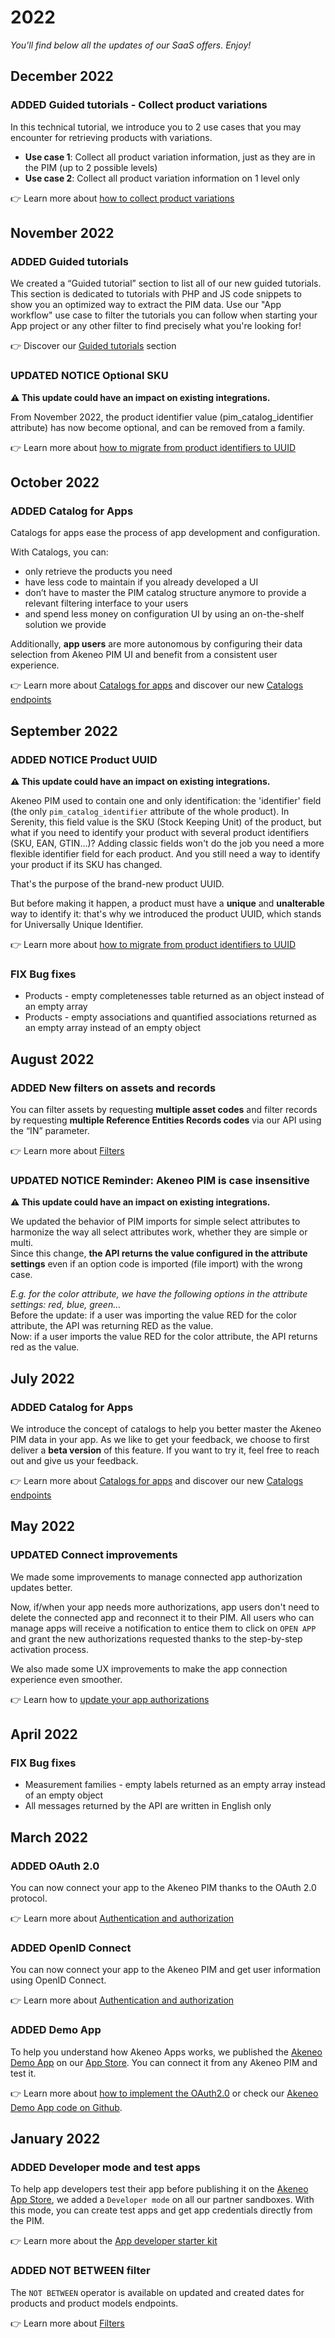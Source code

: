 # 2022

*You'll find below all the updates of our SaaS offers. Enjoy!*

## December 2022

### <span class="label label-news label-added">ADDED</span> Guided tutorials - Collect product variations

In this technical tutorial, we introduce you to 2 use cases that you may encounter for retrieving products with variations.
- **Use case 1**: Collect all product variation information, just as they are in the PIM (up to 2 possible levels)
- **Use case 2**: Collect all product variation information on 1 level only

👉 Learn more about [how to collect product variations](https://api.akeneo.com/tutorials/how-to-collect-product-variations.html)

## November 2022

### <span class="label label-news label-added">ADDED</span> Guided tutorials

We created a “Guided tutorial” section to list all of our new guided tutorials.  
This section is dedicated to tutorials with PHP and JS code snippets to show you an optimized way to extract the PIM data. 
Use our "App workflow" use case to filter the tutorials you can follow when starting your App project or any other filter to find precisely what you're looking for!

👉 Discover our [Guided tutorials](/tutorials/homepage.html) section

### <span class="label label-news label-updated">UPDATED</span> <span class="label label-news label-notice">NOTICE</span> Optional SKU

**⚠️ This update could have an impact on existing integrations.** 

From November 2022, the product identifier value (pim_catalog_identifier attribute) has now become optional, and can be removed from a family.

👉 Learn more about [how to migrate from product identifiers to UUID](/getting-started/from-identifiers-to-uuid-7x/welcome.html) 


## October 2022 

### <span class="label label-news label-added">ADDED</span> Catalog for Apps

Catalogs for apps ease the process of app development and configuration.

With Catalogs, you can:
- only retrieve the products you need
- have less code to maintain if you already developed a UI
- don’t have to master the PIM catalog structure anymore to provide a relevant filtering interface to your users
- and spend less money on configuration UI by using an on-the-shelf solution we provide

Additionally, **app users** are more autonomous by configuring their data selection from Akeneo PIM UI and benefit from a consistent user experience.

👉 Learn more about [Catalogs for apps](/apps/catalogs.html) and discover our new [Catalogs endpoints](/api-reference-index.html#Catalogs)


## September 2022

### <span class="label label-news label-added">ADDED</span> <span class="label label-news label-notice">NOTICE</span> Product UUID

**⚠️ This update could have an impact on existing integrations.** 

Akeneo PIM used to contain one and only identification: the 'identifier' field (the only `pim_catalog_identifier` attribute of the whole product). In Serenity, this field value is the SKU (Stock Keeping Unit) of the product, but what if you need to identify your product with several product identifiers (SKU, EAN, GTIN...)? Adding classic fields won't do the job you need a more flexible identifier field for each product. And you still need a way to identify your product if its SKU has changed.

That's the purpose of the brand-new product UUID.

But before making it happen, a product must have a **unique** and **unalterable** way to identify it: that's why we introduced the product UUID, which stands for Universally Unique Identifier.

👉 Learn more about [how to migrate from product identifiers to UUID](/getting-started/from-identifiers-to-uuid-7x/welcome.html) 

### <span class="label label-news label-fix">FIX</span> Bug fixes
- Products - empty completenesses table returned as an object instead of an empty array
- Products - empty associations and quantified associations returned as an empty array instead of an empty object


## August 2022 

### <span class="label label-news label-added">ADDED</span> New filters on assets and records 

You can filter assets by requesting **multiple asset codes** and filter records by requesting **multiple Reference Entities Records codes** via our API using the “IN” parameter. 

👉 Learn more about [Filters](/documentation/filter.html)

### <span class="label label-news label-updated">UPDATED</span> <span class="label label-news label-notice">NOTICE</span> Reminder: Akeneo PIM is case insensitive

**⚠️ This update could have an impact on existing integrations.** 

We updated the behavior of PIM imports for simple select attributes to harmonize the way all select attributes work, whether they are simple or multi.  
Since this change, **the API returns the value configured in the attribute settings** even if an option code is imported (file import) with the wrong case.
    
*E.g. for the color attribute, we have the following options in the attribute settings: red, blue, green…*  
Before the update: if a user was importing the value RED for the color attribute, the API was returning RED as the value.  
Now: if a user imports the value RED for the color attribute, the API returns red as the value. 

## July 2022

### <span class="label label-news label-added">ADDED</span> Catalog for Apps

We introduce the concept of catalogs to help you better master the Akeneo PIM data in your app. 
As we like to get your feedback, we choose to first deliver a **beta version** of this feature. If you want to try it, feel free to reach out and give us your feedback.

👉 Learn more about [Catalogs for apps](/apps/catalogs.html) and discover our new [Catalogs endpoints](/api-reference-index.html#Catalogs)


## May 2022

### <span class="label label-news label-updated">UPDATED</span> Connect improvements
We made some improvements to manage connected app authorization updates better. 

Now, if/when your app needs more authorizations, app users don't need to delete the connected app and reconnect it to their PIM. All users who can manage apps will receive a notification to entice them to click on `OPEN APP` and grant the new authorizations requested thanks to the step-by-step activation process. 

We also made some UX improvements to make the app connection experience even smoother.

👉 Learn how to [update your app authorizations](/apps/authentication-and-authorization.html#update-authorization-and-authentication-scopes)

## April 2022

### <span class="label label-news label-fix">FIX</span> Bug fixes
- Measurement families - empty labels returned as an empty array instead of an empty object
- All messages returned by the API are written in English only


## March 2022

### <span class="label label-news label-added">ADDED</span> OAuth 2.0 

You can now connect your app to the Akeneo PIM thanks to the OAuth 2.0 protocol. 

👉 Learn more about [Authentication and authorization](/apps/authentication-and-authorization.html)


### <span class="label label-news label-added">ADDED</span> OpenID Connect

You can now connect your app to the Akeneo PIM and get user information using OpenID Connect.

👉 Learn more about [Authentication and authorization](/apps/authentication-and-authorization.html)


### <span class="label label-news label-added">ADDED</span> Demo App

To help you understand how Akeneo Apps works, we published the [Akeneo Demo App](https://apps.akeneo.com/extension/akeneo-demo-app) on our [App Store](https://apps.akeneo.com/). You can connect it from any Akeneo PIM and test it. 

👉 Learn more about [how to implement the OAuth2.0](/apps/authentication-and-authorization.html#getting-started-with-oauth-20) or check our [Akeneo Demo App code on Github](https://github.com/akeneo/demo-app). 


## January 2022

### <span class="label label-news label-added">ADDED</span> Developer mode and test apps

To help app developers test their app before publishing it on the [Akeneo App Store](https://apps.akeneo.com/), we added a `Developer mode` on all our partner sandboxes. 
With this mode, you can create test apps and get app credentials directly from the PIM.

👉 Learn more about the [App developer starter kit](/apps/overview.html#app-developer-starter-kit)

### <span class="label label-news label-added">ADDED</span> NOT BETWEEN filter

The `NOT BETWEEN` operator is available on updated and created dates for products and product models endpoints.

👉 Learn more about [Filters](/documentation/filter.html)
